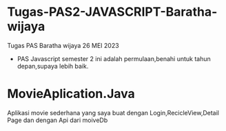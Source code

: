 # Tugas-PAS2-JAVASCRIPT-Baratha-wijaya
Tugas PAS Baratha wijaya 26 MEI 2023

- PAS Javascript semester 2 ini adalah permulaan,benahi untuk tahun depan,supaya lebih baik.

# MovieAplication.Java

Aplikasi movie sederhana yang saya buat dengan Login,RecicleView,Detail Page dan dengan Api dari moiveDb
